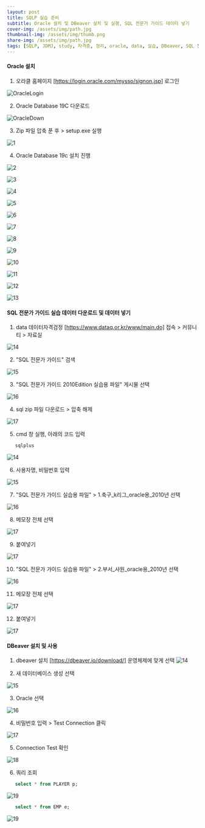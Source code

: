 ```yaml
---
layout: post
title: SQLP 실습 준비
subtitle: Oracle 설치 및 DBeaver 설치 및 실행, SQL 전문가 가이드 데이터 넣기 
cover-img: /assets/img/path.jpg
thumbnail-img: /assets/img/thumb.png
share-img: /assets/img/path.jpg
tags: [SQLP, JDMJ, study, 자격증, 정리, oracle, data, 실습, DBeaver, SQL 전문가 가이드, oracle 설치]
---
```


#### Oracle 설치
     
   1. 오라클 홈페이지 [https://login.oracle.com/mysso/signon.jsp] 로그인

   ![OracleLogin](/assets/img/20220802_SQLP_STUDY2/oracleLogin.png)

   2. Oracle Database 19C 다운로드
 
   ![OracleDown](/assets/img/20220802_SQLP_STUDY2/oracleDown.png)
   
   3. Zip 파일 압축 푼 후 > setup.exe 실행
  
   ![1](/assets/img/20220802_SQLP_STUDY2/01.png)

   4. Oracle Database 19c 설치 진행

   ![2](/assets/img/20220802_SQLP_STUDY2/02.png)
   
   ![3](/assets/img/20220802_SQLP_STUDY2/03.png)

   ![4](/assets/img/20220802_SQLP_STUDY2/04.png)

   ![5](/assets/img/20220802_SQLP_STUDY2/05.png)

   ![6](/assets/img/20220802_SQLP_STUDY2/06.png)

   ![7](/assets/img/20220802_SQLP_STUDY2/08.png)

   ![8](/assets/img/20220802_SQLP_STUDY2/09.png)
   
   ![9](/assets/img/20220802_SQLP_STUDY2/1.png)

   ![10](/assets/img/20220802_SQLP_STUDY2/2.png)

   ![11](/assets/img/20220802_SQLP_STUDY2/3.png)

   ![12](/assets/img/20220802_SQLP_STUDY2/4.png)

   ![13](/assets/img/20220802_SQLP_STUDY2/5.png)


#### SQL 전문가 가이드 실습 데이터 다운로드 및 데이터 넣기
   
   1. data 데이터자격검정 [https://www.dataq.or.kr/www/main.do] 접속 > 커뮤니티 > 자료실
   
   ![14](/assets/img/20220802_SQLP_STUDY2/11.png)

   2. "SQL 전문가 가이드" 검색 

   ![15](/assets/img/20220802_SQLP_STUDY2/12.png)

   3. "SQL 전문가 가이드 2010Edition 실습용 파일" 게시물 선택

   ![16](/assets/img/20220802_SQLP_STUDY2/13.png)

   4. sql zip 파일 다운로드 > 압축 해제

   ![17](/assets/img/20220802_SQLP_STUDY2/14.png)

   5. cmd 창 실행, 아래의 코드 입력

   ```sql
      sqlplus
   ```
   ![14](/assets/img/20220802_SQLP_STUDY2/18.png)

   6. 사용자명, 비밀번호 입력

   ![15](/assets/img/20220802_SQLP_STUDY2/18-1.png)


   7. "SQL 전문가 가이드 실습용 파일" > 1.축구_k리그_oracle용_2010년 선택

   ![16](/assets/img/20220802_SQLP_STUDY2/15-1.png)

   8. 메모장 전체 선택
   
   ![17](/assets/img/20220802_SQLP_STUDY2/16.png)

   9. 붙여넣기

   ![17](/assets/img/20220802_SQLP_STUDY2/19.png)

   10. "SQL 전문가 가이드 실습용 파일" > 2.부서_사원_oracle용_2010년 선택

   ![16](/assets/img/20220802_SQLP_STUDY2/15.png)

   11. 메모장 전체 선택
   
   ![17](/assets/img/20220802_SQLP_STUDY2/21.png)

   12. 붙여넣기

   ![17](/assets/img/20220802_SQLP_STUDY2/22.png)


#### DBeaver 설치 및 사용

   1. dbeaver 설치 [https://dbeaver.io/download/]
   운영체제에 맞게 선택
   ![14](/assets/img/20220802_SQLP_STUDY2/6.png)

   2. 새 데이터베이스 생성 선택

   ![15](/assets/img/20220802_SQLP_STUDY2/7.png)

   3. Oracle 선택

   ![16](/assets/img/20220802_SQLP_STUDY2/8.png)

   4. 비밀번호 입력 > Test Connection 클릭

   ![17](/assets/img/20220802_SQLP_STUDY2/9.png)

   5. Connection Test 확인

   ![18](/assets/img/20220802_SQLP_STUDY2/10.png)

   6. 쿼리 조회

   ```sql
      select * from PLAYER p;
   ```
   ![19](/assets/img/20220802_SQLP_STUDY2/20.png)

   ```sql
      select * from EMP e;
   ```

   ![19](/assets/img/20220802_SQLP_STUDY2/23.png)